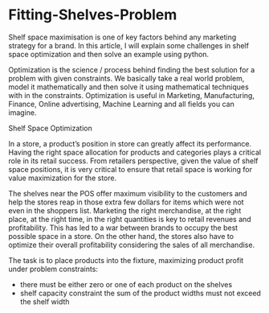 # Fitting-Shelves-Problem

  Shelf space maximisation is one of key factors behind any marketing strategy for a brand. In this article, I will explain some challenges in shelf space optimization and then solve an example using python. 
  
Optimization is the science / process behind finding the best solution for a problem with given constraints. We basically take a real world problem, model it mathematically and then solve it using mathematical techniques with in the constraints. Optimization is useful in Marketing, Manufacturing, Finance, Online advertising, Machine Learning and all fields you can imagine.

  Shelf Space Optimization
  
In a store, a product’s position in store can greatly affect its performance. Having the right space allocation for products and categories plays a critical role in its retail success. From retailers perspective, given the value of shelf space positions, it is very critical to ensure that retail space is working for value maximization for the store.

The shelves near the POS offer maximum visibility to the customers and help the stores reap in those extra few dollars for items which were not even in the shoppers list. Marketing the right merchandise, at the right place, at the right time, in the right quantities is key to retail revenues and profitability. This has led to a war between brands to occupy the best possible space in a store. On the other hand, the stores also have to optimize their overall profitability considering the sales of all merchandise.

  The task is to place products into the fixture, maximizing product profit under problem constraints:
-    there must be either zero or one of each product on the shelves
-   shelf capacity constraint the sum of the product widths must not exceed the shelf width
